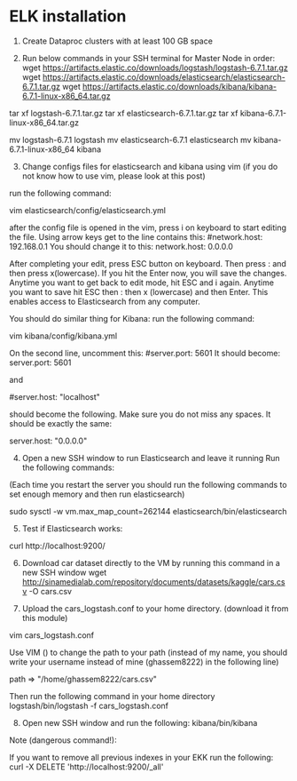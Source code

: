 # ELK installation

1) Create Dataproc clusters with at least 100 GB space


2) Run below commands in your SSH terminal for Master Node in order:
wget https://artifacts.elastic.co/downloads/logstash/logstash-6.7.1.tar.gz
wget https://artifacts.elastic.co/downloads/elasticsearch/elasticsearch-6.7.1.tar.gz
wget https://artifacts.elastic.co/downloads/kibana/kibana-6.7.1-linux-x86_64.tar.gz

tar xf logstash-6.7.1.tar.gz
tar xf elasticsearch-6.7.1.tar.gz
tar xf kibana-6.7.1-linux-x86_64.tar.gz

mv logstash-6.7.1 logstash
mv elasticsearch-6.7.1 elasticsearch
mv kibana-6.7.1-linux-x86_64 kibana

3) Change configs files for elasticsearch and kibana using vim (if you do not know how to use vim, please look at this post)

run the following command:

vim elasticsearch/config/elasticsearch.yml

after the config file is opened in the vim, press i on keyboard to start editing the file. Using arrow keys get to the line contains this:
#network.host: 192.168.0.1
You should change it to this:
network.host: 0.0.0.0

After completing your edit, press ESC button on keyboard. Then press : and then press x(lowercase). If you hit the Enter now, you will save the changes.
Anytime you want to get back to edit mode, hit ESC and i again. Anytime you want to save hit ESC then : then x (lowercase) and then Enter.
This enables access to Elasticsearch from any computer.

You should do similar thing for Kibana:
run the following command:

vim kibana/config/kibana.yml

On the second line, uncomment this:
#server.port: 5601
It should become:
server.port: 5601

and

#server.host: "localhost"


should become the following. Make sure you do not miss any spaces. It should be exactly the same:



server.host: "0.0.0.0"


4) Open a new SSH window to run Elasticsearch and leave it running
Run the following commands:

(Each time you restart the server you should run the following commands to set enough memory and then run elasticsearch)

sudo sysctl -w vm.max_map_count=262144
elasticsearch/bin/elasticsearch

 

5) Test if Elasticsearch works:

curl http://localhost:9200/

6) Download car dataset directly to the VM by running this command in a new SSH window
wget http://sinamedialab.com/repository/documents/datasets/kaggle/cars.csv -O cars.csv

7) Upload the cars_logstash.conf to your home directory. (download it from this module)

vim cars_logstash.conf

Use VIM () to change the path to your path (instead of my name, you should write your username instead of mine (ghassem8222) in the following line)

path => "/home/ghassem8222/cars.csv"

Then run the following command in your home directory 
logstash/bin/logstash -f  cars_logstash.conf


8) Open new SSH window and run the following:
kibana/bin/kibana


Note (dangerous command!):

If you want to remove all previous indexes in your EKK run the following:
curl -X DELETE 'http://localhost:9200/_all'